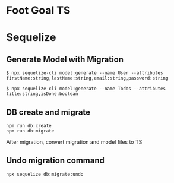 # Foot Goal TS

# Sequelize 
## Generate Model with Migration
```
$ npx sequelize-cli model:generate --name User --attributes firstName:string,lastName:string,email:string,password:string

$ npx sequelize-cli model:generate --name Todos --attributes title:string,isDone:boolean
```

## DB create and migrate
```
npm run db:create
npm run db:migrate
```
After migration, convert migration and model files to TS

## Undo migration command
```
npx sequelize db:migrate:undo
```